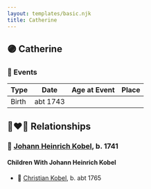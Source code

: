 ```yaml
---
layout: templates/basic.njk
title: Catherine
---
```

## 🟣 Catherine

### 📆 Events

Type | Date | Age at Event | Place
------ | ------ | ------ | ------
Birth | abt 1743 |  |

## 👩‍❤️‍👨 Relationships

### 🔵 [Johann Heinrich Kobel](/people/6/65601892), b. 1741

#### Children With Johann Heinrich Kobel
* 🔵 [Christian Kobel](/people/6/64236632), b. abt 1765